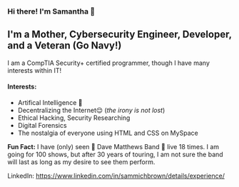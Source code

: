 ### Hi there! I'm Samantha 💖
## I'm a Mother, Cybersecurity Engineer, Developer, and a Veteran (Go Navy!)
I am a CompTIA Security+ certified programmer, though I have many interests within IT!

 #### Interests:
  - Artifical Intelligence 🤖
  - Decentralizing the Internet😌 (*the irony is not lost*)
  - Ethical Hacking, Security Researching
  - Digital Forensics
  - The nostalgia of everyone using HTML and CSS on MySpace

**Fun Fact:** I have (only) seen 🎺 Dave Matthews Band 🎸 live 18 times. I am going for 100 shows, but after 30 years of touring, I am not sure the band will last as long as my desire to see them perform.

LinkedIn: https://www.linkedin.com/in/sammichbrown/details/experience/
